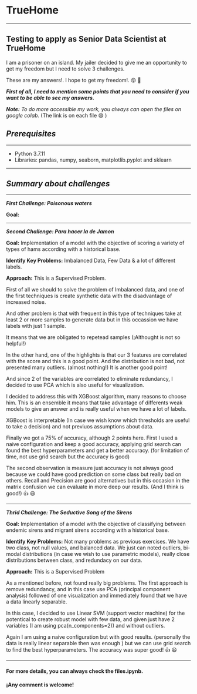 # TrueHome
______________________________________________________________________________________________________________________________
## Testing to apply as Senior Data Scientist at TrueHome 

I am a prisoner on an island. My jailer decided to give me an opportunity to get my freedom but I need to solve 3 challenges.


These are my answers!. I hope to get my freedom!. :stuck_out_tongue_closed_eyes: :muscle:

__*First of all, I need to mention some points that you need to consider if you want to be able to see my answers.*__

__*Note:*__ *To do more accessible my work, you always can open the files on google colab.* (The link is on each file :smile: )

## __*Prerequisites*__
______________________________________________________________________________________________________________________________

<ul>
  <li> Python 3.7.11 </li>
  <li> Libraries: pandas, numpy, seaborn, matplotlib.pyplot and sklearn </li>
</ul>

______________________________________________________________________________________________________________________________
## __*Summary about challenges*__
______________________________________________________________________________________________________________________________

__*First Challenge: Poisonous waters*__


**Goal:** 



______________________________________________________________________________________________________________________________
__*Second Challenge: Para hacer la de Jamon*__



**Goal:** Implementation of a model with the objective of scoring a variety of types of hams according with a historical base.

**Identify Key Problems:** Imbalanced Data, Few Data & a lot of different labels.

**Approach:** This is a Supervised Problem. 



First of all we should to solve the problem of Imbalanced data, and one of the first techniques is create synthetic data with the disadvantage of increased noise. 



And other problem is that with frequent in this type of techniques take at least 2 or more samples to generate data but in this occassion we have labels with just 1 sample. 



It means that we are obligated to repetead samples (¡Althought is not so helpful!)



In the other hand, one of the highlights is that our 3 features are correlated with the score and this is a good point. And the distribution is not bad, not presented many outliers. (almost nothing!) It is another good point!


And since 2 of the variables are correlated to eliminate redundancy, I decided to use PCA which is also useful for visualization.


I decided to address this with XGBoost algorithm, many reasons to choose him. This is an ensemble it means that take advantage of differents weak models to give an answer and is really useful when we have a lot of labels. 


XGBoost is interpretable (In case we wish know which thresholds are useful to take a decision) and not previuos assumptions about data.


Finally we got a 75% of accuracy, although 2 points here. First I used a naive configuration and keep a good accuracy, applying grid search can found the best hyperparameters and get a better accuracy. (for limitation of time, not use grid search but the accuracy is good)


The second observation is measure just accuracy is not always good because we could have good prediction on some class but really bad on others. Recall and Precision are good alternatives but in this occasion in the matrix confusion we can evaluate in more deep our results. (And I think is good!) :thumbsup: :satisfied:


______________________________________________________________________________________________________________________________
__*Thrid Challenge: The Seductive Song of the Sirens*__



**Goal:** Implementation of a model with the objective of classifying between endemic sirens and migrant sirens according with a historical base.

**Identify Key Problems:** Not many problems as previous exercises. We have two class, not null values, and balanced data. We just can noted outliers, bi-modal distributions (in case we wish to use parametric models), really close distributions between class, and redundacy on our data.

**Approach:** This is a Supervised Problem


As a mentioned before, not found really big problems. The first approach is remove redundancy, and in this case use PCA (principal component analysis) followed of one visualization and immediately found that we have a data linearly separable.


In this case, I decided to use Linear SVM (support vector machine) for the potentical to create robust model with few data, and given just have 2 variables (I am using pca(n_components=2)) and without outliers. 


Again I am using a naive configuration but with good results. (personally the data is really linear separable then was enough ) but we can use grid search to find the best hyperparameters. The accuracy was super good! :thumbsup: :satisfied:
______________________________________________________________________________________________________________________________

#### For more details, you can always check the files.ipynb.
#### ¡Any comment is welcome!




